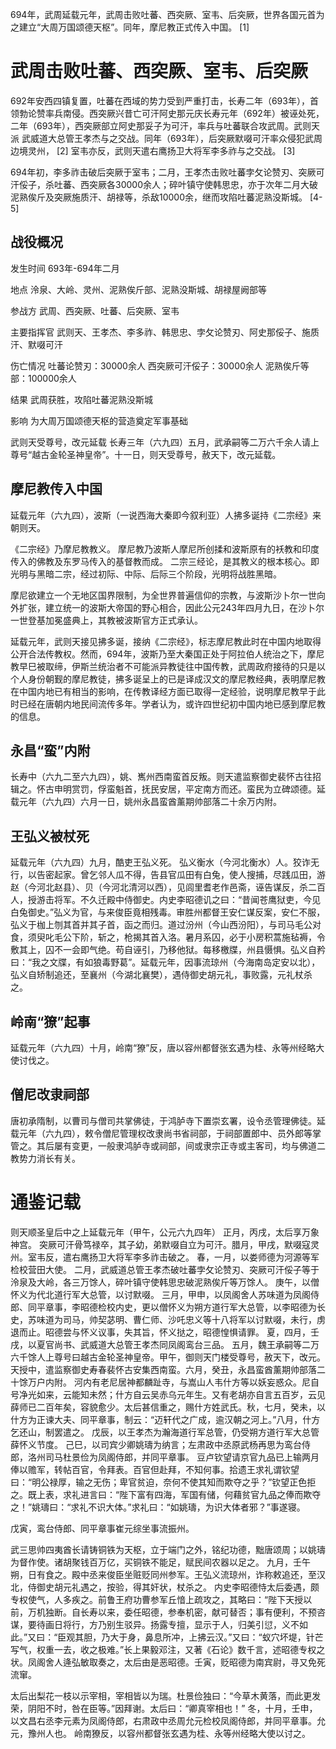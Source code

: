 694年，武周延载元年，武周击败吐蕃、西突厥、室韦、后突厥，世界各国元首为之建立“大周万国颂德天枢”。同年，摩尼教正式传入中国。 [1] 

# 武周击败吐蕃、西突厥、室韦、后突厥

692年安西四镇复置，吐蕃在西域的势力受到严重打击，长寿二年（693年），首领勃论赞率兵南侵。西突厥兴昔亡可汗阿史那元庆长寿元年（692年）被诬处死，二年（693年），西突厥部立阿史那妥子为可汗，率兵与吐蕃联合攻武周。武则天派 武威道大总管王孝杰与之交战。同年（693年），后突厥默啜可汗率众侵犯武周边境灵州， [2]  室韦亦反，武则天遣右鹰扬卫大将军李多祚与之交战。 [3] 

694年初，李多祚击破后突厥于室韦；二月，王孝杰击败吐蕃孛攵论赞刃、突厥可汗俀子，杀吐蕃、西突厥各30000余人；碎叶镇守使韩思忠，亦于次年二月大破泥熟俟斤及突厥施质汗、胡禄等，杀敌10000余，继而攻陷吐蕃泥熟没斯城。 [4-5]  

## 战役概况
发生时间
693年-694年二月

地点
泠泉、大岭、灵州、泥熟俟斤部、泥熟没斯城、胡禄屋阙部等

参战方
武周、西突厥、吐蕃、后突厥、室韦

主要指挥官
武则天、王孝杰、李多祚、韩思忠、孛攵论赞刃、阿史那俀子、施质汗、默啜可汗

伤亡情况
吐蕃论赞刃：30000余人
西突厥可汗俀子：30000余人
泥熟俟斤等部：100000余人

结果
武周获胜，攻陷吐蕃泥熟没斯城

影响
为大周万国颂德天枢的营造奠定军事基础

武则天受尊号，改元延载
长寿三年（六九四）五月，武承嗣等二万六千余人请上尊号“越古金轮圣神皇帝”。十一日，则天受尊号，赦天下，改元延载。

## 摩尼教传入中国

延载元年（六九四），波斯（一说西海大秦即今叙利亚）人拂多诞持《二宗经》来朝则天。

《二宗经》乃摩尼教教义。
摩尼教乃波斯人摩尼所创揉和波斯原有的袄教和印度传入的佛教及东罗马传入的基督教而成。
二宗三经论，是其教义的根本核心。即光明与黑暗二宗，经过初际、中际、后际三个阶段，光明将战胜黑暗。

摩尼欲建立一个无地区国界限制，为全世界普遍信仰的宗教，与波斯沙卜尔一世向外扩张，建立统一的波斯大帝国的野心相合，因此公元243年四月九日，在沙卜尔一世登基加冕盛典上，其教被波斯官方正式承认。

延载元年，武则天接见拂多诞，接纳《二宗经》，标志摩尼教此时在中国内地取得公开合法传教权。然而，694年，波斯乃至大秦国正处于阿拉伯人统治之下，摩尼教早巳被取缔，伊斯兰统治者不可能派异教徒往中国传教，武周政府接待的只是以个人身份朝觐的摩尼教徒，拂多诞呈上的已是译成汉文的摩尼教经典，表明摩尼教在中国内地已有相当的影响，在传教译经方面已取得一定经验，说明摩尼教早于此时已经在唐朝内地民间流传多年。学者认为，或许四世纪初中国内地已感到摩尼教的信息。

## 永昌“蛮”内附
长寿中（六九二至六九四），姚、嶲州西南蛮首反叛。则天遣监察御史裴怀古往招辑之。怀古申明赏罚，俘蛮魁首，抚民安居，平定南方而还。蛮民为立碑颂德。延载元年（六九四）六月一日，姚州永昌蛮酋薰期帅部落二十余万内附。

## 王弘义被杖死
延载元年（六九四）九月，酷吏王弘义死。
弘义衡水（今河北衡水）人。狡诈无行，以告密起家。曾乞邻人瓜不得，告县官瓜田有白兔，使人搜捕，尽践瓜田，游赵（今河北赵县）、贝（今河北清河以西），见闾里耆老作邑斋，诬告谋反，杀二百人，授游击将军。不久迁殿中侍御史。内史李昭德讥之曰：“昔闻苍鹰狱吏，今见白兔御史。”弘义为官，与来俊臣竟相残毒。审胜州都督王安仁谋反案，安仁不服，弘义于枷上刎其首并其子首，函之而归。道过汾州（今山西汾阳），与司马毛公对食，须臾叱毛公下阶，斩之，枪揭其首入洛。暑月系囚，必于小房积蒿施毡褥，令敷其上，囚不一会即气绝。苟自诬引，乃移他狱。每移檄牒，州县慑惧。弘义自矜曰：“我之文牒，有如狼毒野葛”。延载元年，因事流琼州（今海南岛定安以北），弘义自矫制追还，至襄州（今湖北襄樊），遇侍御史胡元礼，事败露，元礼杖杀之。

## 岭南“獠”起事
延载元年（六九四）十月，岭南“獠”反，唐以容州都督张玄遇为桂、永等州经略大使讨伐之。

## 僧尼改隶祠部
唐初承隋制，以曹司与僧司共掌佛徒，于鸿胪寺下置崇玄署，设令丞管理佛徒。延载元年（六九四），敕令僧尼管理权改隶尚书省祠部，于祠部置郎中、员外郎等掌管之。其后屡有变更，一般隶鸿胪寺或祠部，间或隶宗正寺或主客司，均与佛道二教势力消长有关。

# 通鉴记载
则天顺圣皇后中之上延载元年（甲午，公元六九四年）
正月，丙戌，太后享万象神宫。
突厥可汗骨笃禄卒，其子幼，弟默啜自立为可汗。腊月，甲戌，默啜寇灵州。室韦反，遣右鹰扬卫大将军李多祚击破之。
春，一月，以娄师德为河源等军检校营田大使。
二月，武威道总管王孝杰破吐蕃孛攵论赞刃、突厥可汗俀子等于泠泉及大岭，各三万馀人，碎叶镇守使韩思忠破泥熟俟斤等万馀人。
庚午，以僧怀义为代北道行军大总管，以讨默啜。
三月，甲申，以凤阁舍人苏味道为凤阁侍郎、同平章事，李昭德检校内史，更以僧怀义为朔方道行军大总管，以李昭德为长史，苏味道为司马，帅契苾明、曹仁师、沙吒忠义等十八将军以讨默啜，未行，虏退而止。昭德尝与怀义议事，失其旨，怀义挞之，昭德惶惧请罪。
夏，四月，壬戌，以夏官尚书、武威道大总管王孝杰同凤阁鸾台三品。
五月，魏王承嗣等二万六千馀人上尊号曰越古金轮圣神皇帝。甲午，御则天门楼受尊号，赦天下，改元。
天授中，遣监察御史寿春裴怀古安集西南蛮。六月，癸丑，永昌蛮酋薰期帅部落二十馀万户内附。
河内有老尼居神都麟趾寺，与嵩山人韦什方等以妖妄惑众。尼自号净光如来，云能知未然；什方自云吴赤乌元年生。又有老胡亦自言五百岁，云见薛师已二百年矣，容貌愈少。太后甚信重之，赐什方姓武氏。秋，七月，癸未，以什方为正谏大夫、同平章事，制云：“迈轩代之广成，逾汉朝之河上。”八月，什方乞还山，制罢遣之。
戊辰，以王孝杰为瀚海道行军总管，仍受朔方道行军大总管薛怀义节度。
己巳，以司宾少卿姚璹为纳言；左肃政中丞原武杨再思为鸾台侍郎，洛州司马杜景俭为凤阁侍郎，并同平章事。
豆卢钦望请京官九品已上输两月俸以赡军，转帖百官，令拜表。百官但赴拜，不知何事。拾遗王求礼谓钦望曰：“明公禄厚，输之无伤；卑官贫迫，奈何不使其知而欺夺之乎？”钦望正色拒之。既上表，求礼进言曰：“陛下富有四海，军国有储，何藉贫官九品之俸而欺夺之！”姚璹曰：“求礼不识大体。”求礼曰：“如姚璹，为识大体者邪？”事遂寝。

戊寅，鸾台侍郎、同平章事崔元综坐事流振州。

武三思帅四夷酋长请铸铜铁为天枢，立于端门之外，铭纪功德，黜唐颂周；以姚璹为督作使。诸胡聚钱百万亿，买铜铁不能足，赋民间农器以足之。
九月，壬午朔，日有食之。殿中丞来俊臣坐赃贬同州参军。王弘义流琼州，诈称敕追还，至汉北，侍御史胡元礼遇之，按验，得其奸状，杖杀之。
内史李昭德恃太后委遇，颇专权使气，人多疾之。前鲁王府功曹参军丘愔上疏攻之，其略曰：“陛下天授以前，万机独断。自长寿以来，委任昭德，参奉机密，献可替否；事有便利，不预咨谋，要待画日将行，方乃别生驳异。扬露专擅，显示于人，归美引愆，义不如此。”又曰：“臣观其胆，乃大于身，鼻息所冲，上拂云汉。”又曰：“蚁穴坏堤，针芒写气，权重一去，收之极难。”长上果毅邓注，又著《石论》数千言，述昭德专权之状。凤阁舍人逄弘敏取奏之，太后由是恶昭德。壬寅，贬昭德为南宾尉，寻又免死流窜。

太后出梨花一枝以示宰相，宰相皆以为瑞。杜景俭独曰：“今草木黄落，而此更发荣，阴阳不时，咎在臣等。”因拜谢。太后曰：“卿真宰相也！”
冬，十月，壬申，以文昌右丞李元素为凤阁侍郎，右肃政中丞周允元检校凤阁侍郎，并同平章事。允元，豫州人也。
岭南獠反，以容州都督张玄遇为桂、永等州经略大使以讨之。